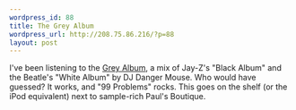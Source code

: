 ```yaml
--- 
wordpress_id: 88
title: The Grey Album
wordpress_url: http://208.75.86.216/?p=88
layout: post
---
```

I've been listening to the <a href="http://www.greytuesday.org">Grey Album</a>, a mix of Jay-Z's "Black Album" and the Beatle's "White Album" by DJ Danger Mouse. Who would have guessed? It works, and "99 Problems" rocks. This goes on the shelf (or the iPod equivalent) next to sample-rich Paul's Boutique.

